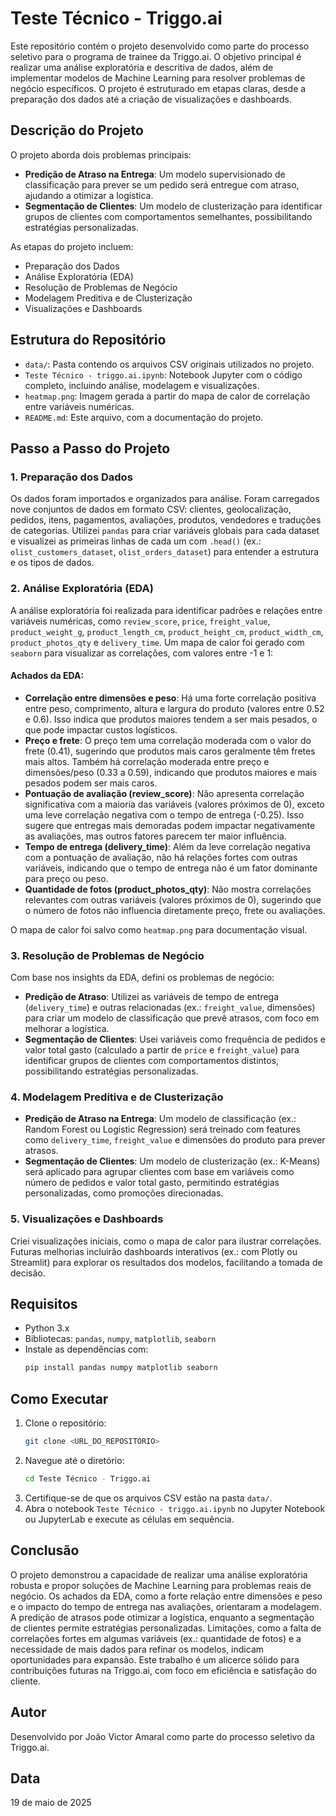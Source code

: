 # Teste Técnico - Triggo.ai

Este repositório contém o projeto desenvolvido como parte do processo seletivo para o programa de trainee da Triggo.ai. O objetivo principal é realizar uma análise exploratória e descritiva de dados, além de implementar modelos de Machine Learning para resolver problemas de negócio específicos. O projeto é estruturado em etapas claras, desde a preparação dos dados até a criação de visualizações e dashboards.

## Descrição do Projeto

O projeto aborda dois problemas principais:
- **Predição de Atraso na Entrega**: Um modelo supervisionado de classificação para prever se um pedido será entregue com atraso, ajudando a otimizar a logística.
- **Segmentação de Clientes**: Um modelo de clusterização para identificar grupos de clientes com comportamentos semelhantes, possibilitando estratégias personalizadas.

As etapas do projeto incluem:
- Preparação dos Dados
- Análise Exploratória (EDA)
- Resolução de Problemas de Negócio
- Modelagem Preditiva e de Clusterização
- Visualizações e Dashboards

## Estrutura do Repositório

- `data/`: Pasta contendo os arquivos CSV originais utilizados no projeto.
- `Teste Técnico - triggo.ai.ipynb`: Notebook Jupyter com o código completo, incluindo análise, modelagem e visualizações.
- `heatmap.png`: Imagem gerada a partir do mapa de calor de correlação entre variáveis numéricas.
- `README.md`: Este arquivo, com a documentação do projeto.

## Passo a Passo do Projeto

### 1. Preparação dos Dados
Os dados foram importados e organizados para análise. Foram carregados nove conjuntos de dados em formato CSV: clientes, geolocalização, pedidos, itens, pagamentos, avaliações, produtos, vendedores e traduções de categorias. Utilizei `pandas` para criar variáveis globais para cada dataset e visualizei as primeiras linhas de cada um com `.head()` (ex.: `olist_customers_dataset`, `olist_orders_dataset`) para entender a estrutura e os tipos de dados.

### 2. Análise Exploratória (EDA)
A análise exploratória foi realizada para identificar padrões e relações entre variáveis numéricas, como `review_score`, `price`, `freight_value`, `product_weight_g`, `product_length_cm`, `product_height_cm`, `product_width_cm`, `product_photos_qty` e `delivery_time`. Um mapa de calor foi gerado com `seaborn` para visualizar as correlações, com valores entre -1 e 1:

#### **Achados da EDA**:
- **Correlação entre dimensões e peso**: Há uma forte correlação positiva entre peso, comprimento, altura e largura do produto (valores entre 0.52 e 0.6). Isso indica que produtos maiores tendem a ser mais pesados, o que pode impactar custos logísticos.
- **Preço e frete**: O preço tem uma correlação moderada com o valor do frete (0.41), sugerindo que produtos mais caros geralmente têm fretes mais altos. Também há correlação moderada entre preço e dimensões/peso (0.33 a 0.59), indicando que produtos maiores e mais pesados podem ser mais caros.
- **Pontuação de avaliação (review_score)**: Não apresenta correlação significativa com a maioria das variáveis (valores próximos de 0), exceto uma leve correlação negativa com o tempo de entrega (-0.25). Isso sugere que entregas mais demoradas podem impactar negativamente as avaliações, mas outros fatores parecem ter maior influência.
- **Tempo de entrega (delivery_time)**: Além da leve correlação negativa com a pontuação de avaliação, não há relações fortes com outras variáveis, indicando que o tempo de entrega não é um fator dominante para preço ou peso.
- **Quantidade de fotos (product_photos_qty)**: Não mostra correlações relevantes com outras variáveis (valores próximos de 0), sugerindo que o número de fotos não influencia diretamente preço, frete ou avaliações.

O mapa de calor foi salvo como `heatmap.png` para documentação visual.

### 3. Resolução de Problemas de Negócio
Com base nos insights da EDA, defini os problemas de negócio:
- **Predição de Atraso**: Utilizei as variáveis de tempo de entrega (`delivery_time`) e outras relacionadas (ex.: `freight_value`, dimensões) para criar um modelo de classificação que prevê atrasos, com foco em melhorar a logística.
- **Segmentação de Clientes**: Usei variáveis como frequência de pedidos e valor total gasto (calculado a partir de `price` e `freight_value`) para identificar grupos de clientes com comportamentos distintos, possibilitando estratégias personalizadas.

### 4. Modelagem Preditiva e de Clusterização
- **Predição de Atraso na Entrega**: Um modelo de classificação (ex.: Random Forest ou Logistic Regression) será treinado com features como `delivery_time`, `freight_value` e dimensões do produto para prever atrasos.
- **Segmentação de Clientes**: Um modelo de clusterização (ex.: K-Means) será aplicado para agrupar clientes com base em variáveis como número de pedidos e valor total gasto, permitindo estratégias personalizadas, como promoções direcionadas.

### 5. Visualizações e Dashboards
Criei visualizações iniciais, como o mapa de calor para ilustrar correlações. Futuras melhorias incluirão dashboards interativos (ex.: com Plotly ou Streamlit) para explorar os resultados dos modelos, facilitando a tomada de decisão.

## Requisitos
- Python 3.x
- Bibliotecas: `pandas`, `numpy`, `matplotlib`, `seaborn`
- Instale as dependências com:
  ```bash
  pip install pandas numpy matplotlib seaborn
  ```

## Como Executar
1. Clone o repositório:
   ```bash
   git clone <URL_DO_REPOSITÓRIO>
   ```
2. Navegue até o diretório:
   ```bash
   cd Teste Técnico - Triggo.ai
   ```
3. Certifique-se de que os arquivos CSV estão na pasta `data/`.
4. Abra o notebook `Teste Técnico - triggo.ai.ipynb` no Jupyter Notebook ou JupyterLab e execute as células em sequência.

## Conclusão
O projeto demonstrou a capacidade de realizar uma análise exploratória robusta e propor soluções de Machine Learning para problemas reais de negócio. Os achados da EDA, como a forte relação entre dimensões e peso e o impacto do tempo de entrega nas avaliações, orientaram a modelagem. A predição de atrasos pode otimizar a logística, enquanto a segmentação de clientes permite estratégias personalizadas. Limitações, como a falta de correlações fortes em algumas variáveis (ex.: quantidade de fotos) e a necessidade de mais dados para refinar os modelos, indicam oportunidades para expansão. Este trabalho é um alicerce sólido para contribuições futuras na Triggo.ai, com foco em eficiência e satisfação do cliente.

## Autor
Desenvolvido por João Victor Amaral como parte do processo seletivo da Triggo.ai.

## Data
19 de maio de 2025
